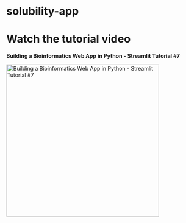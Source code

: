 # solubility-app

# Watch the tutorial video

**Building a Bioinformatics Web App in Python - Streamlit Tutorial #7**

<a href="https://youtu.be/iZUH1qlgnys"><img src="http://img.youtube.com/vi/iZUH1qlgnys/0.jpg" alt="Building a Bioinformatics Web App in Python - Streamlit Tutorial #7" title="Building a Bioinformatics Web App in Python - Streamlit Tutorial #7" width="400" /></a>
